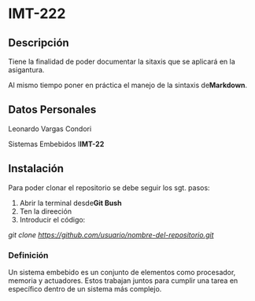 # IMT-222

## Descripción

Tiene la finalidad de poder documentar la sitaxis que se aplicará en la asigantura.

Al mismo tiempo poner en práctica el manejo de la sintaxis de**Markdown**.

## Datos Personales

Leonardo Vargas Condori

Sistemas Embebidos I**IMT-22**

## Instalación

Para poder clonar el repositorio se debe seguir los sgt. pasos:
1. Abrir la terminal desde**Git Bush**
2. Ten la direeción
3. Introducir el código:

*git clone https://github.com/usuario/nombre-del-repositorio.git*

### Definición

Un sistema embebido es un conjunto de elementos como procesador, memoria y actuadores. 
Estos trabajan juntos para cumplir una tarea en específico dentro de un sistema más complejo.
